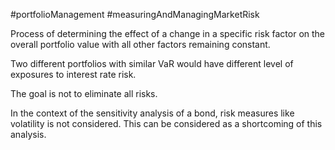 #portfolioManagement #measuringAndManagingMarketRisk 

Process of determining the effect of a change in a specific risk factor on the overall portfolio value with all other factors remaining constant. 

Two different portfolios with similar VaR would have different level of exposures to interest rate risk. 

The goal is not to eliminate all risks. 

In the context of the sensitivity analysis of a bond, risk measures like volatility is not considered. This can be considered as a shortcoming of this analysis. 

